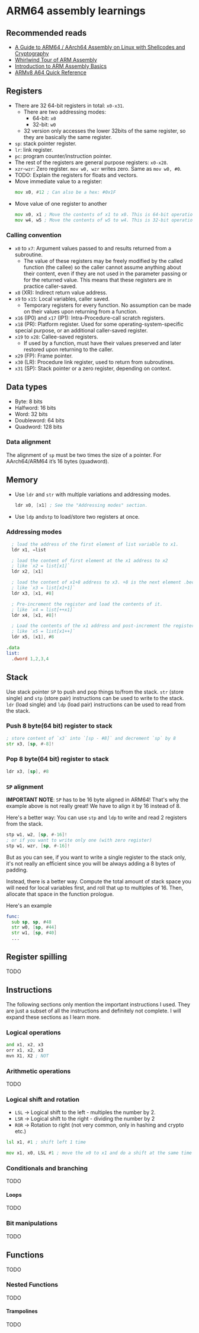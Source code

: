 # ARM64 assembly learnings

## Recommended reads

- [A Guide to ARM64 / AArch64 Assembly on Linux with Shellcodes and Cryptography](https://modexp.wordpress.com/2018/10/30/arm64-assembly/)
- [Whirlwind Tour of ARM Assembly](https://www.coranac.com/tonc/text/asm.htm)
- [Introduction to ARM Assembly Basics](https://azeria-labs.com/writing-arm-assembly-part-1/)
- [ARMv8 A64 Quick Reference](./ARMv8_A64_Quick_Reference.pdf)

## Registers

- There are 32 64-bit registers in total: `x0-x31`.
  - There are two addressing modes:
    - 64-bit: `x0`
    - 32-bit: `w0`
  - 32 version only accesses the lower 32bits of the same register, so they are basically the same register.
- `sp`: stack pointer register.
- `lr`: link register.
- `pc`: program counter/instruction pointer.
- The rest of the registers are general purpose registers: `x0-x28`.
- `xzr`-`wzr`: Zero register.
  `mov w0, wzr` writes zero. Same as `mov w0, #0`.
- TODO: Explain the registers for floats and vectors.
- Move immediate value to a register:
  ```asm
  mov x0, #12 ; Can also be a hex: #0x1F
  ```
- Move value of one register to another
  ```asm
  mov x0, x1 ; Move the contents of x1 to x0. This is 64-bit operation
  mov w4, w5 ; Move the contents of w5 to w4. This is 32-bit operation
  ```

### Calling convention

- `x0` to `x7`: Argument values passed to and results returned from a subroutine.
  - The value of these registers may be freely modified by the called function (the callee) so the caller cannot assume anything about their content, even if they are not used in the parameter passing or for the returned value. This means that these registers are in practice caller-saved.
- `x8` (XR): Indirect return value address.
- `x9` to `x15`: Local variables, caller saved.
  - Temporary registers for every function. No assumption can be made on their values upon returning from a function.
- `x16` (IP0) and `x17` (IP1): Intra-Procedure-call scratch registers.
- `x18` (PR): Platform register. Used for some operating-system-specific special purpose, or an additional caller-saved register.
- `x19` to `x28`: Callee-saved registers.
  - If used by a function, must have their values preserved and later restored upon returning to the caller.
- `x29` (FP): Frame pointer.
- `x30` (LR): Procedure link register, used to return from subroutines.
- `x31` (SP): Stack pointer or a zero register, depending on context.

## Data types

- Byte: 8 bits
- Halfword: 16 bits
- Word: 32 bits
- Doubleword: 64 bits
- Quadword: 128 bits

### Data alignment

The alignment of `sp` must be two times the size of a pointer. For AArch64/ARM64 it’s 16 bytes (quadword).

## Memory

- Use `ldr` and `str` with multiple variations and addressing modes.

  ```asm
  ldr x0, [x1] ; See the "Addressing modes" section.
  ```

- Use `ldp` and`stp` to load/store two registers at once.

### Addressing modes

```asm
  ; load the address of the first element of list variable to x1.
  ldr x1, =list

  ; load the content of first element at the x1 address to x2
  ; like `x2 = list[x1]`
  ldr x2, [x1]

  ; load the content of x1+8 address to x3. +8 is the next element .because it's 64 bit.
  ; like `x3 = list[x1+1]`
  ldr x3, [x1, #8]

  ; Pre-increment the register and load the contents of it.
  ; like `x4 = list[++x1]`
  ldr x4, [x1, #8]!

  ; Load the contents of the x1 address and post-increment the register.
  ; like `x5 = list[x1++]`
  ldr x5, [x1], #8

.data
list:
  .dword 1,2,3,4
```

## Stack

Use stack pointer `SP` to push and pop things to/from the stack. `str` (store single) and `stp` (store pair) instructions can be used to write to the stack. `ldr` (load single) and `ldp` (load pair) instructions can be used to read from the stack.

### Push 8 byte(64 bit) register to stack

```asm
; store content of `x3` into `[sp - #8]` and decrement `sp` by 8
str x3, [sp, #-8]! 
```

### Pop 8 byte(64 bit) register to stack

```asm
ldr x3, [sp], #8
```

### `SP` alignment

**IMPORTANT NOTE**: `SP` has to be 16 byte aligned in ARM64!
That's why the example above is not really great! We have to align it by 16 instead of 8.

Here's a better way:
You can use `stp` and `ldp` to write and read 2 registers from the stack.

```asm
stp w1, w2, [sp, #-16]!
; or if you want to write only one (with zero register)
stp w1, wzr, [sp, #-16]!
```

But as you can see, if you want to write a single register to the stack only, it's not really an efficient since you will be always adding a 8 bytes of padding.

Instead, there is a better way. Compute the total amount of stack space you will need for local variables first, and roll that up to multiples of 16. Then, allocate that space in the function prologue.

Here's an example

```asm
func:
  sub sp, sp, #48
  str w0, [sp, #44]
  str w1, [sp, #40]
  ...
```

## Register spilling

TODO

## Instructions

The following sections only mention the important instructions I used. They are just a subset of all the instructions and definitely not complete. I will expand these sections as I learn more.

### Logical operations

```asm
and x1, x2, x3
orr x1, x2, x3
mvn X1, X2 ; NOT
```

### Arithmetic operations

TODO

### Logical shift and rotation

- `LSL` -> Logical shift to the left - multiples the number by 2.
- `LSR` -> Logical shift to the right - dividing the number by 2
- `ROR` -> Rotation to right (not very common, only in hashing and crypto etc.)

```asm
lsl x1, #1 ; shift left 1 time

mov x1, x0, LSL #1 ; move the x0 to x1 and do a shift at the same time
```

### Conditionals and branching

TODO

#### Loops

TODO

### Bit manipulations

TODO

## Functions

TODO

### Nested Functions

TODO

#### Trampolines

TODO
